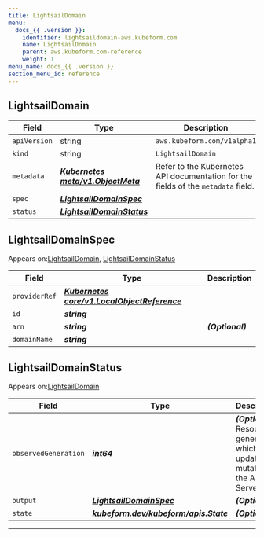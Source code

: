 ```yaml
---
title: LightsailDomain
menu:
  docs_{{ .version }}:
    identifier: lightsaildomain-aws.kubeform.com
    name: LightsailDomain
    parent: aws.kubeform.com-reference
    weight: 1
menu_name: docs_{{ .version }}
section_menu_id: reference
---
```


## LightsailDomain
| Field | Type | Description |
| ------ | ----- | ----------- |
| `apiVersion` | string | `aws.kubeform.com/v1alpha1` |
|    `kind` | string | `LightsailDomain` |
| `metadata` | ***[Kubernetes meta/v1.ObjectMeta](https://kubernetes.io/docs/reference/generated/kubernetes-api/v1.13/#objectmeta-v1-meta)***|Refer to the Kubernetes API documentation for the fields of the `metadata` field.|
| `spec` | ***[LightsailDomainSpec](#LightsailDomainSpec)***||
| `status` | ***[LightsailDomainStatus](#LightsailDomainStatus)***||
## LightsailDomainSpec

Appears on:[LightsailDomain](#LightsailDomain), [LightsailDomainStatus](#LightsailDomainStatus)

| Field | Type | Description |
| ------ | ----- | ----------- |
| `providerRef` | ***[Kubernetes core/v1.LocalObjectReference](https://kubernetes.io/docs/reference/generated/kubernetes-api/v1.13/#localobjectreference-v1-core)***||
| `id` | ***string***||
| `arn` | ***string***| ***(Optional)*** |
| `domainName` | ***string***||
## LightsailDomainStatus

Appears on:[LightsailDomain](#LightsailDomain)

| Field | Type | Description |
| ------ | ----- | ----------- |
| `observedGeneration` | ***int64***| ***(Optional)*** Resource generation, which is updated on mutation by the API Server.|
| `output` | ***[LightsailDomainSpec](#LightsailDomainSpec)***| ***(Optional)*** |
| `state` | ***kubeform.dev/kubeform/apis.State***| ***(Optional)*** |
---
